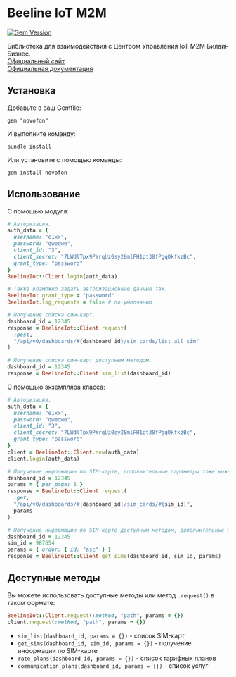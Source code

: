 # Beeline IoT M2M
[![Gem Version](https://badge.fury.io/rb/beeline_iot.svg)](https://badge.fury.io/rb/beeline_iot)

Библиотека для взаимодействия с Центром Управления IoT M2M Билайн Бизнес.  
[Официальный сайт](https://iot.beeline.ru/)  
[Официальная документация](https://iot.beeline.ru/#/m2m/api_guide)

## Установка

Добавьте в ваш Gemfile:

`gem "novofon"`

И выполните команду:

`bundle install`

Или установите с помощью команды:

`gem install novofon`

## Использование

C помощью модуля:

```ruby
# Авторизация.
auth_data = {
  username: "e1xx",
  password: "qweqwe",
  client_id: "3",
  client_secret: "7LWdlTpx9PYrqUz0sy28mlFH1pt38fPgqOkfkzBc",
  grant_type: "password"
}
BeelineIot::Client.login(auth_data)

# Также возможно задать авторизационные данные так.
BeelineIot.grant_type = "password"
BeelineIot.log_requests = false # по-умолчанию

# Получение списка сим-карт.
dashboard_id = 12345
response = BeelineIot::Client.request(
  :post, 
  "/api/v0/dashboards/#{dashboard_id}/sim_cards/list_all_sim"
)

# Получение списка сим-карт доступным методом.
dashboard_id = 12345
response = BeelineIot::Client.sim_list(dashboard_id)
```

С помощью экземпляра класса:

```ruby
# Авторизация.
auth_data = {
  username: "e1xx",
  password: "qweqwe",
  client_id: "3",
  client_secret: "7LWdlTpx9PYrqUz0sy28mlFH1pt38fPgqOkfkzBc",
  grant_type: "password"
}
client = BeelineIot::Client.new(auth_data)
client.login(auth_data)

# Получение информации по SIM-карте, дополнительные параметры тоже можно передавать.
dashboard_id = 12345
params = { per_page: 5 }
response = BeelineIot::Client.request(
  :get,
  "/api/v0/dashboards/#{dashboard_id}/sim_cards/#{sim_id}",
  params
)

# Получение информации по SIM-карте доступным методом, дополнительные параметры тоже можно передавать.
dashboard_id = 12345
sim_id = 987654
params = { order: { id: "asc" } }
response = BeelineIot::Client.get_sims(dashboard_id, sim_id, params)
```

## Доступные методы

Вы можете использовать доступные методы или метод `.request()` в таком формате:

```ruby
BeelineIot::Client.request(:method, "path", params = {})
client.request(:method, "path", params = {})
```

* `sim_list(dashboard_id, params = {})` - список SIM-карт
* `get_sims(dashboard_id, sim_id, params = {})` - получение информации по SIM-карте
* `rate_plans(dashboard_id, params = {})` - список тарифных планов
* `communication_plans(dashboard_id, params = {})` - список услуг
